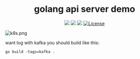 <div align="center">
  <h1>golang api server demo</h1>
</div>
<p align="center">
<a href="https://travis-ci.org/qclaogui/golang-api-server"><img src="https://travis-ci.org/qclaogui/golang-api-server.svg?branch=master"></a>
<a href="https://goreportcard.com/report/github.com/qclaogui/golang-api-server"><img src="https://goreportcard.com/badge/github.com/qclaogui/golang-api-server?v=1" /></a>
<a href="https://hub.docker.com/r/qclaogui/golang-api-server"><img src="https://img.shields.io/docker/pulls/qclaogui/golang-api-server.svg"></a>
<a href="https://github.com/qclaogui/golang-api-server/blob/master/LICENSE"><img src="https://img.shields.io/github/license/qclaogui/golang-api-server.svg" alt="License"></a>
</p>

![k8s.png](https://i.loli.net/2018/11/29/5bff6efca7e44.png)

want log with kafka you should build like this:
 
 `go build -tags=kafka .`